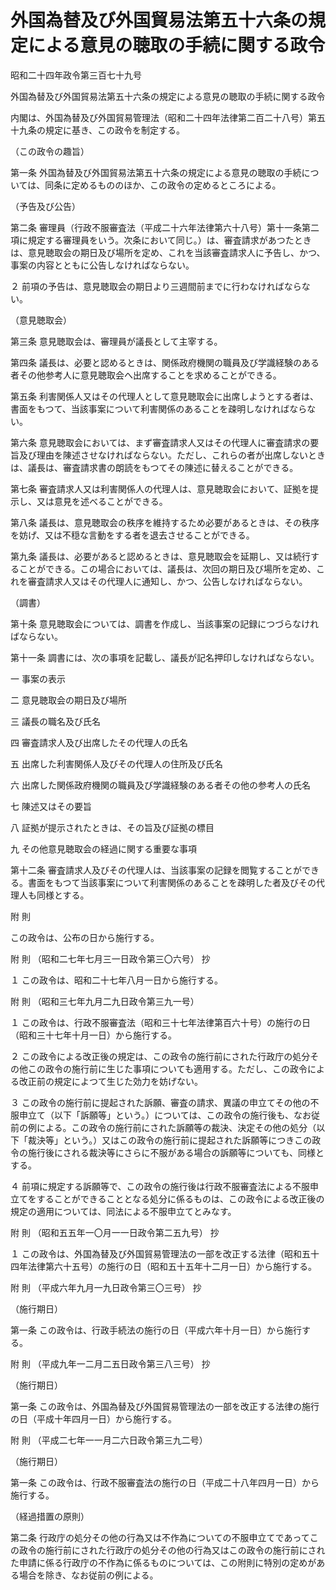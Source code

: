 # 外国為替及び外国貿易法第五十六条の規定による意見の聴取の手続に関する政令

昭和二十四年政令第三百七十九号

外国為替及び外国貿易法第五十六条の規定による意見の聴取の手続に関する政令

内閣は、外国為替及び外国貿易管理法（昭和二十四年法律第二百二十八号）第五十九条の規定に基き、この政令を制定する。

（この政令の趣旨）

第一条 外国為替及び外国貿易法第五十六条の規定による意見の聴取の手続については、同条に定めるもののほか、この政令の定めるところによる。

（予告及び公告）

第二条 審理員（行政不服審査法（平成二十六年法律第六十八号）第十一条第二項に規定する審理員をいう。次条において同じ。）は、審査請求があつたときは、意見聴取会の期日及び場所を定め、これを当該審査請求人に予告し、かつ、事案の内容とともに公告しなければならない。

２ 前項の予告は、意見聴取会の期日より三週間前までに行わなければならない。

（意見聴取会）

第三条 意見聴取会は、審理員が議長として主宰する。

第四条 議長は、必要と認めるときは、関係政府機関の職員及び学識経験のある者その他参考人に意見聴取会へ出席することを求めることができる。

第五条 利害関係人又はその代理人として意見聴取会に出席しようとする者は、書面をもつて、当該事案について利害関係のあることを疎明しなければならない。

第六条 意見聴取会においては、まず審査請求人又はその代理人に審査請求の要旨及び理由を陳述させなければならない。ただし、これらの者が出席しないときは、議長は、審査請求書の朗読をもつてその陳述に替えることができる。

第七条 審査請求人又は利害関係人の代理人は、意見聴取会において、証拠を提示し、又は意見を述べることができる。

第八条 議長は、意見聴取会の秩序を維持するため必要があるときは、その秩序を妨げ、又は不穏な言動をする者を退去させることができる。

第九条 議長は、必要があると認めるときは、意見聴取会を延期し、又は続行することができる。この場合においては、議長は、次回の期日及び場所を定め、これを審査請求人又はその代理人に通知し、かつ、公告しなければならない。

（調書）

第十条 意見聴取会については、調書を作成し、当該事案の記録につづらなければならない。

第十一条 調書には、次の事項を記載し、議長が記名押印しなければならない。

一 事案の表示

二 意見聴取会の期日及び場所

三 議長の職名及び氏名

四 審査請求人及び出席したその代理人の氏名

五 出席した利害関係人及びその代理人の住所及び氏名

六 出席した関係政府機関の職員及び学識経験のある者その他の参考人の氏名

七 陳述又はその要旨

八 証拠が提示されたときは、その旨及び証拠の標目

九 その他意見聴取会の経過に関する重要な事項

第十二条 審査請求人及びその代理人は、当該事案の記録を閲覧することができる。書面をもつて当該事案について利害関係のあることを疎明した者及びその代理人も同様とする。

附 則

この政令は、公布の日から施行する。

附 則 （昭和二七年七月三一日政令第三〇六号） 抄

１ この政令は、昭和二十七年八月一日から施行する。

附 則 （昭和三七年九月二九日政令第三九一号）

１ この政令は、行政不服審査法（昭和三十七年法律第百六十号）の施行の日（昭和三十七年十月一日）から施行する。

２ この政令による改正後の規定は、この政令の施行前にされた行政庁の処分その他この政令の施行前に生じた事項についても適用する。ただし、この政令による改正前の規定によつて生じた効力を妨げない。

３ この政令の施行前に提起された訴願、審査の請求、異議の申立てその他の不服申立て（以下「訴願等」という。）については、この政令の施行後も、なお従前の例による。この政令の施行前にされた訴願等の裁決、決定その他の処分（以下「裁決等」という。）又はこの政令の施行前に提起された訴願等につきこの政令の施行後にされる裁決等にさらに不服がある場合の訴願等についても、同様とする。

４ 前項に規定する訴願等で、この政令の施行後は行政不服審査法による不服申立てをすることができることとなる処分に係るものは、この政令による改正後の規定の適用については、同法による不服申立てとみなす。

附 則 （昭和五五年一〇月一一日政令第二五九号） 抄

１ この政令は、外国為替及び外国貿易管理法の一部を改正する法律（昭和五十四年法律第六十五号）の施行の日（昭和五十五年十二月一日）から施行する。

附 則 （平成六年九月一九日政令第三〇三号） 抄

（施行期日）

第一条 この政令は、行政手続法の施行の日（平成六年十月一日）から施行する。

附 則 （平成九年一二月二五日政令第三八三号） 抄

（施行期日）

第一条 この政令は、外国為替及び外国貿易管理法の一部を改正する法律の施行の日（平成十年四月一日）から施行する。

附 則 （平成二七年一一月二六日政令第三九二号）

（施行期日）

第一条 この政令は、行政不服審査法の施行の日（平成二十八年四月一日）から施行する。

（経過措置の原則）

第二条 行政庁の処分その他の行為又は不作為についての不服申立てであってこの政令の施行前にされた行政庁の処分その他の行為又はこの政令の施行前にされた申請に係る行政庁の不作為に係るものについては、この附則に特別の定めがある場合を除き、なお従前の例による。
